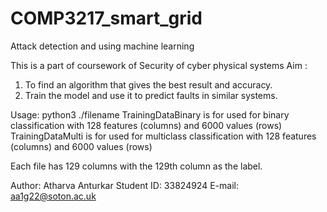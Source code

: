 # COMP3217_smart_grid
Attack detection and using machine learning

This is a part of coursework of Security of cyber physical systems
Aim :
1. To find an algorithm that gives the best result and accuracy.
2. Train the model and use it to predict faults in similar systems.

Usage: python3 ./filename
TrainingDataBinary is for used for binary classification with 128 features (columns) and 6000 values (rows)
TrainingDataMulti is for used for multiclass classification with 128 features (columns) and 6000 values (rows)

Each file has 129 columns with the 129th column as the label.

Author: Atharva Anturkar
Student ID: 33824924
E-mail: aa1g22@soton.ac.uk
